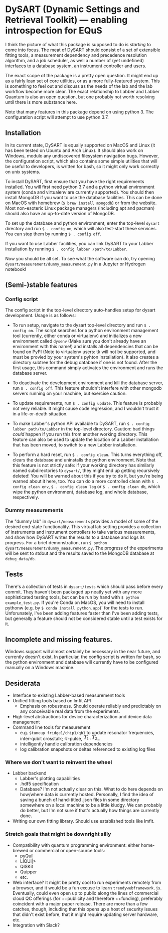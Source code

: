 # DySART (Dynamic Settings and Retrieval Toolkit) &mdash; enabling introspection for EQuS

I think the picture of what this package is supposed to do is _starting_ to
come into focus. The meat of DySART should consist of a set of extensible fitting tools, a measurement dependency and precedence resolution algorithm, and a job scheduler,
as well a number of (yet undefined) interfaces to a database system, an instrument controller and users.

The exact scope of the package is a pretty open question. It might end up as a fairly lean set of core utilities,
or as a more fully-featured system. This is something to feel out and discuss as the needs of the lab
and the lab workflow become more clear. The exact relationship to Labber and Labber Quantum is also an open
question, but one probably not worth resolving until there is more substance here.

Note that many features in this package depend on using python 3. The
configuration script will attempt to use python 3.7.

## Installation

In its current state, DySART is equally supported on MacOS and Linux (it has
been tested on Ubuntu and Arch Linux). It should also work on Windows, modulo
any undiscovered filesystem navigation bugs. However, the configuration script,
which also contains some simple utilities that will be useful to developers, is
written for bash, so it might only work correctly on unix systems.

To install DySART, first ensure that you have the right requirements installed.
You will first need python 3.7 and a python virtual environment system
(conda and virtualenv are currently supported). You should then install MongoDB
if you want to use the database facilities. This can be done on MacOS with
homebrew (`$ brew install mongodb`) or from the website. Most non-esoteric Linux
package managers (including apt and pacman) should also have an up-to-date
version of MongoDB.

To set up the database and python environment, enter the top-level `dysart`
directory and run `$ . config on`, which will also test-start these services.
You can stop them by running `$ . config off`.

If you want to use Labber facilities, you can link DySART to your Labber
installation by running `$ . config labber /path/to/Labber`.

Now you should be all set. To see what the software can do, try opening
`dysart/measurement/dummy_measurement.py` in a Jupyter or Hydrogen notebook!

## (Semi-)stable features

### Config script
The config script in the top-level directory auto-handles setup for dysart
development. Usage is as follows:

* To run setup, navigate to the dysart top-level directory and run `$ . config
on`. The script searches for a python environment management tool (currently,
either conda or virtualenv) and initializes a new environment called `dysenv`
(Make sure you don't already have an environment with this name!) and installs
all dependencies that can be found on PyPI (Note to virtualenv users: tk will
not be supported, and must be provied by your system's pyhton installation).
It also creates a directory  subtree for the debug database if one is not found.
After the first usage, this command simply activates the environment and runs
the database server.

* To deactivate the development environment and kill the database server, run
`$ . config off`. This feature shouldn't interfere with other mongodb servers
running on your machine, but exercise caution.

* To update requirements, run `$ . config update`. This feature is probably not
very reliable. It might cause code regression, and I wouldn't trust it in a
life-or-death situation.

* To make Labber's python API available to DySART, run `$ . config labber
path/to/Labber` in the top-level directory. Caution: bad things _could_ happen
if you run this from another working directory. This feature can also be used
to update the location of a Labber installation that has been moved, to switch
to a new Labber installation.

* To perform a hard reset, run `$ . config clean`. This turns everything off,
clears the database and uninstalls the python environment. Note that this
feature is not strictly safe: if your working directory has similarly named
subdirectories to `dysart/`, they might end up getting recursively deleted! You
will be warned about this if you try to do it, but you're being warned about it
here, too. You can do a more controlled clean with `$ . config clean env`, `$ .
config clean log` or `$ . config clean db`, which wipe the python environment,
database log, and whole database, respectively.

### Dummy measurements
The "dummy lab" in `dysart/measurements` provides a model of some of the
desired end-state functionality. This virtual lab setting provides a collection
of instruments and instrument controllers to take various measurements, and
show how DySART writes the results to a database and logs its progress. For a
brief demonstration, run `$ python dysart/measurement/dummy_measurement.py`.
The progress of the experiments will be sent to stdout and the results saved to
the MongoDB database at `debug_data/db`.

## Tests
There's a collection of tests in `dysart/tests` which should pass before every
commit. They haven't been packaged up neatly yet with any more sophisticated
testing tools, but can be run by hand with `$ python example_test.py`. If
you're Conda on MacOS, you will need to install pythonw (e.g. by `$ conda
install python.app`)` for the tests to run. Unforunately, I've been adding
features faster than I've been adding tests, but generally a feature should not
be considered stable until a test exists for it.

## Incomplete and missing features.
Windows support will almost certainly be necessary in the near future, and
currently doesn't exist. In particular, the config script is written for bash,
so the python environment and database will currently have to be configured
manually on a Windows machine.

## Desiderata
* Interface to existing Labber-based measurement tools
* Unified fitting tools based on lmfit API
    * Emphasis on robustness. Should operate reliably and predictably on any conceivable real data from the experiments.
* High-level abstractions for device characterization and device data management
* Command line tools for measurement
  * e.g. `$tuneup fridge1/chip1/qb1` to update resonator frequencies, inter-qubit crosstalk; ![](.img/pi.gif)-pulse, ![](.img/T1T2.gif)...
  * intelligently handle calibration dependencies
  * log calibration snapshots or deltas referenced to existing log files

### Where we don't want to reinvent the wheel
* Labber backend
  * Labber's plotting capabilities
  * .hdf5 specification
  * Database? I'm not actually clear on this. What to do here depends on how/where data is currently hosted. Personally, I find the idea of saving a bunch of hand-titled .json files in some directory somewhere on a local machine to be a little kludgy. We can probably do better, but I'm not sure if that's actually how things are currently done.
* Writing our own fitting library. Should use established tools like lmfit.

### Stretch goals that might be downright silly
* Compatibility with quantum programming environment: either home-brewed or commercial or open-source tools:
	* pyQuil
	* LIQUi|>
	* QISKit
  * Quipper
  * etc.
* Web interface? It might be pretty cool to run experiments remotely from a browser, and it would be a fun excuse to learn `trendywebframework.js`. Eventually, could even open up to public along the lines of commercial cloud QC offerings (for ++publicity and therefore ++funding), preferably coincident with a major paper release. There are more than a few catches, though, including that this opens up a host of security issues that didn't exist before, that it might require updating server hardware, etc.
* Integration with Slack?
